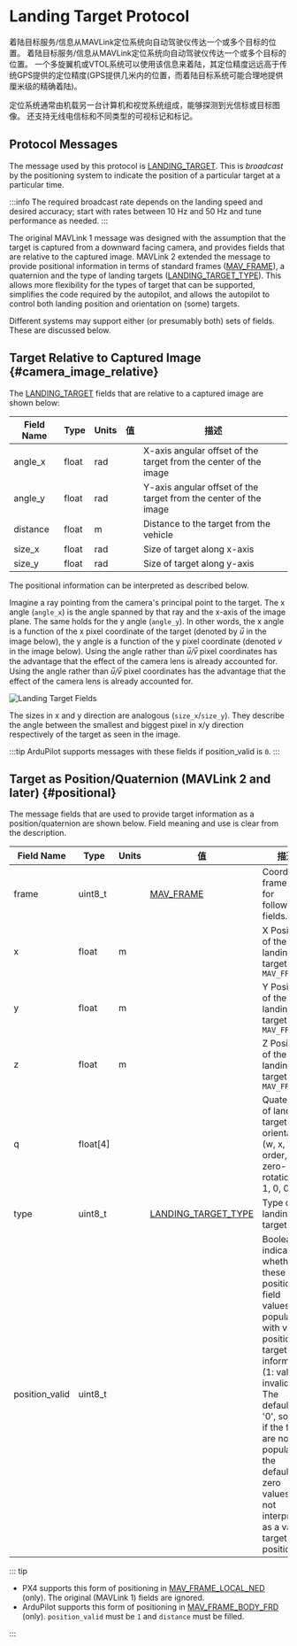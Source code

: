 # Landing Target Protocol

着陆目标服务/信息从MAVLink定位系统向自动驾驶仪传达一个或多个目标的位置。
着陆目标服务/信息从MAVLink定位系统向自动驾驶仪传达一个或多个目标的位置。 一个多旋翼机或VTOL系统可以使用该信息来着陆，其定位精度远远高于传统GPS提供的定位精度(GPS提供几米内的位置，而着陆目标系统可能合理地提供厘米级的精确着陆)。

定位系统通常由机载另一台计算机和视觉系统组成，能够探测到光信标或目标图像。
还支持无线电信标和不同类型的可视标记和标记。

## Protocol Messages

The message used by this protocol is [LANDING_TARGET](../messages/common.md#LANDING_TARGET).
This is _broadcast_ by the positioning system to indicate the position of a particular target at a particular time.

:::info
The required broadcast rate depends on the landing speed and desired accuracy;
start with rates between 10 Hz and 50 Hz and tune performance as needed.
:::

The original MAVLink 1 message was designed with the assumption that the target is captured from a downward facing camera, and provides fields that are relative to the captured image.
MAVLink 2 extended the message to provide positional information in terms of standard frames ([MAV_FRAME](../messages/common.md#MAV_FRAME)), a quaternion and the type of landing targets ([LANDING_TARGET_TYPE](../messages/common.md#LANDING_TARGET_TYPE)).
This allows more flexibility for the types of target that can be supported, simplifies the code required by the autopilot, and allows the autopilot to control both landing position and orientation on (some) targets.

Different systems may support either (or presumably both) sets of fields.
These are discussed below.

## Target Relative to Captured Image {#camera_image_relative}

The [LANDING_TARGET](../messages/common.md#LANDING_TARGET) fields that are relative to a captured image are shown below:

| Field Name                   | Type  | Units | 值 | 描述                                                               |
| ---------------------------- | ----- | ----- | - | ---------------------------------------------------------------- |
| angle_x | float | rad   |   | X-axis angular offset of the target from the center of the image |
| angle_y | float | rad   |   | Y-axis angular offset of the target from the center of the image |
| distance                     | float | m     |   | Distance to the target from the vehicle                          |
| size_x  | float | rad   |   | Size of target along x-axis                                      |
| size_y  | float | rad   |   | Size of target along y-axis                                      |

The positional information can be interpreted as described below.

Imagine a ray pointing from the camera's principal point to the target.
The x angle (`angle_x`) is the angle spanned by that ray and the x-axis of the image plane. The same holds for the y angle (`angle_y`).
In other words, the x angle is a function of the x pixel coordinate of the target (denoted by _u̅_ in the image below), the y angle is a function of the y pixel coordinate (denoted _v_ in the image below).
Using the angle rather than _u̅/v̅_ pixel coordinates has the advantage that the effect of the camera lens is already accounted for.
Using the angle rather than <em>u̅/v̅</em> pixel coordinates has the advantage that the effect of the camera lens is already accounted for.

![Landing Target Fields](../../assets/protocols/landing_target_definitions.png)

The sizes in x and y direction are analogous (`size_x`/`size_y`).
They describe the angle between the smallest and biggest pixel in x/y direction respectively of the target as seen in the image.

:::tip
ArduPilot supports messages with these fields if position_valid is `0`.
:::

## Target as Position/Quaternion (MAVLink 2 and later) {#positional}

The message fields that are used to provide target information as a position/quaternion are shown below.
Field meaning and use is clear from the description.

| Field Name                          | Type                                                         | Units | 值                                                                                                          | 描述                                                                                                                                                                                                                                                                                                                                                         |
| ----------------------------------- | ------------------------------------------------------------ | ----- | ---------------------------------------------------------------------------------------------------------- | ---------------------------------------------------------------------------------------------------------------------------------------------------------------------------------------------------------------------------------------------------------------------------------------------------------------------------------------------------------- |
| frame                               | uint8_t                                 |       | [MAV_FRAME](../messages/common.md#MAV_FRAME)                                          | Coordinate frame used for following fields.                                                                                                                                                                                                                                                                                                |
| x                                   | float                                                        | m     |                                                                                                            | X Position of the landing target in `MAV_FRAME`                                                                                                                                                                                                                                                                                                            |
| y                                   | float                                                        | m     |                                                                                                            | Y Position of the landing target in `MAV_FRAME`                                                                                                                                                                                                                                                                                                            |
| z                                   | float                                                        | m     |                                                                                                            | Z Position of the landing target in `MAV_FRAME`                                                                                                                                                                                                                                                                                                            |
| q                                   | float[4] |       |                                                                                                            | Quaternion of landing target orientation (w, x, y, z order, zero-rotation is 1, 0, 0, 0)                                                                                                                                                                                                                                                |
| type                                | uint8_t                                 |       | [LANDING_TARGET_TYPE](../messages/common.md#LANDING_TARGET_TYPE) | Type of landing target                                                                                                                                                                                                                                                                                                                                     |
| position_valid | uint8_t                                 |       |                                                                                                            | Boolean indicating whether these position field values are populated with valid position target information (1: valid, 0: invalid). The default is '0', so that if the fields are not populated the default-zero values are not interpreted as a valid target position. |

::: tip

- PX4 supports this form of positioning in [MAV_FRAME_LOCAL_NED](../messages/common.md#MAV_FRAME_LOCAL_NED) (only).
  The original (MAVLink 1) fields are ignored.
- ArduPilot supports this form of positioning in [MAV_FRAME_BODY_FRD](../messages/common.md#MAV_FRAME_BODY_FRD) (only).
  `position_valid` must be `1` and `distance` must be filled.

:::
